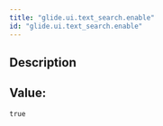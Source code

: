 ```yaml
---
title: "glide.ui.text_search.enable"
id: "glide.ui.text_search.enable"
---
```

## Description



## Value: 
```
true
```